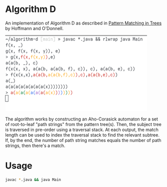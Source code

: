 # Algorithm D
An implementation of Algorithm D as described in [Pattern Matching in Trees](https://www.cs.purdue.edu/homes/cmh/distribution/papers/PatternMatching/PatternMatchingInTrees.pdf) by 
Hoffmann and O'Donnell.

![screenshot](screen.png)

The algorithm works by constructing an Aho-Corasick automaton for a set of root-to-leaf "path strings"
from the pattern tree(s). Then, the subject tree is traversed in pre-order using a traversal stack.
At each output, the match length can be used to index the traversal stack to find the relevant subtree.
If, by the end, the number of path string matches equals the number of path strings, then there's a match.

# Usage
```sh
javac *.java && java Main
```
